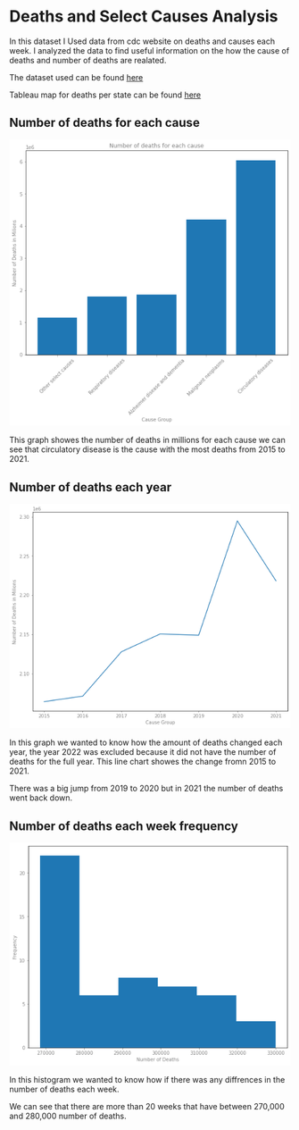 # Deaths and Select Causes Analysis

<p>In this dataset I Used data from cdc website on deaths and causes each week. I analyzed the data to find useful information on the how the cause of deaths and number of deaths are realated.</p>
<p>The dataset used can be found <a href="https://data.cdc.gov/NCHS/Weekly-Counts-of-Death-by-Jurisdiction-and-Select-/u6jv-9ijr">here</a>

Tableau map for deaths per state can be found [here](https://public.tableau.com/app/profile/luis5517/viz/Numberofdeathsperstate/Deaths_byStateDashboard)

## Number of deaths for each cause
![Bar chart](death_causes_project/deaths_per_cause_barchart.png)

This graph showes the number of deaths in millions for each cause we can see that circulatory disease is the cause with the most deaths from 2015 to 2021.


## Number of deaths each year
![line chart over years](death_causes_project/years_deaths_line_chart.png)

In this graph we wanted to know how the amount of deaths changed each year, the year 2022 was excluded because it did not have the number of deaths for the full year. 
This line chart showes the change fromn 2015 to 2021.

There was a big jump from 2019 to 2020 but in 2021 the number of deaths went back down.

## Number of deaths each week frequency
![histogram frequency and number of deaths](death_causes_project/num_death_hist.png)

In this histogram we wanted to know how if there was any diffrences in the number of deaths each week. 

We can see that there are more than 20 weeks that have between 270,000 and 280,000 number of deaths.

